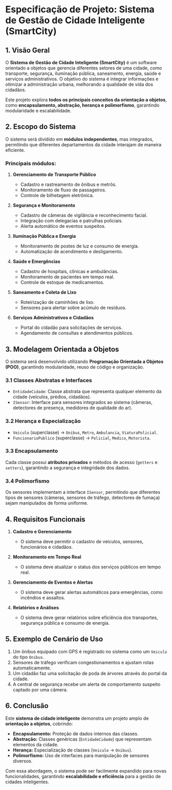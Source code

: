 # Especificação de Projeto: Sistema de Gestão de Cidade Inteligente (SmartCity)

## 1. Visão Geral
O **Sistema de Gestão de Cidade Inteligente (SmartCity)** é um software orientado a objetos que gerencia diferentes setores de uma cidade, como transporte, segurança, iluminação pública, saneamento, energia, saúde e serviços administrativos. O objetivo do sistema é integrar informações e otimizar a administração urbana, melhorando a qualidade de vida dos cidadãos.

Este projeto explora **todos os principais conceitos da orientação a objetos**, como **encapsulamento, abstração, herança e polimorfismo**, garantindo modularidade e escalabilidade.

## 2. Escopo do Sistema
O sistema será dividido em **módulos independentes**, mas integrados, permitindo que diferentes departamentos da cidade interajam de maneira eficiente.

### Principais módulos:
1. **Gerenciamento de Transporte Público**  
   - Cadastro e rastreamento de ônibus e metrôs.  
   - Monitoramento de fluxo de passageiros.  
   - Controle de bilhetagem eletrônica.  

2. **Segurança e Monitoramento**  
   - Cadastro de câmeras de vigilância e reconhecimento facial.  
   - Integração com delegacias e patrulhas policiais.  
   - Alerta automático de eventos suspeitos.  

3. **Iluminação Pública e Energia**  
   - Monitoramento de postes de luz e consumo de energia.  
   - Automatização de acendimento e desligamento.  

4. **Saúde e Emergências**  
   - Cadastro de hospitais, clínicas e ambulâncias.  
   - Monitoramento de pacientes em tempo real.  
   - Controle de estoque de medicamentos.  

5. **Saneamento e Coleta de Lixo**  
   - Roteirização de caminhões de lixo.  
   - Sensores para alertar sobre acúmulo de resíduos.  

6. **Serviços Administrativos e Cidadãos**  
   - Portal do cidadão para solicitações de serviços.  
   - Agendamento de consultas e atendimentos públicos.  

## 3. Modelagem Orientada a Objetos
O sistema será desenvolvido utilizando **Programação Orientada a Objetos (POO)**, garantindo modularidade, reuso de código e organização.

### 3.1 Classes Abstratas e Interfaces
- `EntidadeCidade`: Classe abstrata que representa qualquer elemento da cidade (veículos, prédios, cidadãos).  
- `ISensor`: Interface para sensores integrados ao sistema (câmeras, detectores de presença, medidores de qualidade do ar).  

### 3.2 Herança e Especialização
- `Veiculo` (superclasse) → `Onibus`, `Metro`, `Ambulancia`, `ViaturaPolicial`.  
- `FuncionarioPublico` (superclasse) → `Policial`, `Medico`, `Motorista`.  

### 3.3 Encapsulamento
Cada classe possui **atributos privados** e métodos de acesso (`getters` e `setters`), garantindo a segurança e integridade dos dados.

### 3.4 Polimorfismo
Os sensores implementam a interface `ISensor`, permitindo que diferentes tipos de sensores (câmeras, sensores de tráfego, detectores de fumaça) sejam manipulados de forma uniforme.

## 4. Requisitos Funcionais
1. **Cadastro e Gerenciamento**  
   - O sistema deve permitir o cadastro de veículos, sensores, funcionários e cidadãos.  

2. **Monitoramento em Tempo Real**  
   - O sistema deve atualizar o status dos serviços públicos em tempo real.  

3. **Gerenciamento de Eventos e Alertas**  
   - O sistema deve gerar alertas automáticos para emergências, como incêndios e assaltos.  

4. **Relatórios e Análises**  
   - O sistema deve gerar relatórios sobre eficiência dos transportes, segurança pública e consumo de energia.  

## 5. Exemplo de Cenário de Uso
1. Um ônibus equipado com GPS é registrado no sistema como um `Veiculo` do tipo `Onibus`.  
2. Sensores de tráfego verificam congestionamentos e ajustam rotas automaticamente.  
3. Um cidadão faz uma solicitação de poda de árvores através do portal da cidade.  
4. A central de segurança recebe um alerta de comportamento suspeito captado por uma câmera.  

## 6. Conclusão
Este **sistema de cidade inteligente** demonstra um projeto amplo de **orientação a objetos**, cobrindo:
- **Encapsulamento:** Proteção de dados internos das classes.
- **Abstração:** Classes genéricas (`EntidadeCidade`) que representam elementos da cidade.
- **Herança:** Especialização de classes (`Veiculo` → `Onibus`).
- **Polimorfismo:** Uso de interfaces para manipulação de sensores diversos.

Com essa abordagem, o sistema pode ser facilmente expandido para novas funcionalidades, garantindo **escalabilidade e eficiência** para a gestão de cidades inteligentes.
